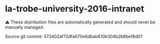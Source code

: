 # la-trobe-university-2016-intranet

:warning: These distribution files are automatically generated and should never be manually managed.

Source git commit: 572402af72dfa670e6dbab610b304b2b8bef8d07
